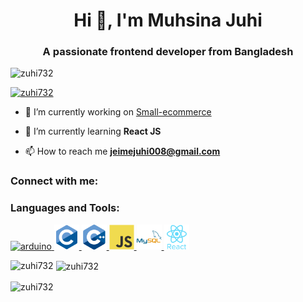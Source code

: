 <h1 align="center">Hi 👋, I'm Muhsina Juhi</h1>
<h3 align="center">A passionate frontend developer from Bangladesh</h3>

<p align="left"> <img src="https://komarev.com/ghpvc/?username=zuhi732&label=Profile%20views&color=0e75b6&style=flat" alt="zuhi732" /> </p>

<p align="left"> <a href="https://github.com/ryo-ma/github-profile-trophy"><img src="https://github-profile-trophy.vercel.app/?username=zuhi732" alt="zuhi732" /></a> </p>

- 🔭 I’m currently working on [Small-ecommerce](https://github.com/koli-pal/Small-ecommerce)

- 🌱 I’m currently learning **React JS**

- 📫 How to reach me **jeimejuhi008@gmail.com**

<h3 align="left">Connect with me:</h3>
<p align="left">
</p>

<h3 align="left">Languages and Tools:</h3>
<p align="left"> <a href="https://www.arduino.cc/" target="_blank" rel="noreferrer"> <img src="https://cdn.worldvectorlogo.com/logos/arduino-1.svg" alt="arduino" width="40" height="40"/> </a> <a href="https://www.cprogramming.com/" target="_blank" rel="noreferrer"> <img src="https://raw.githubusercontent.com/devicons/devicon/master/icons/c/c-original.svg" alt="c" width="40" height="40"/> </a> <a href="https://www.w3schools.com/cpp/" target="_blank" rel="noreferrer"> <img src="https://raw.githubusercontent.com/devicons/devicon/master/icons/cplusplus/cplusplus-original.svg" alt="cplusplus" width="40" height="40"/> </a> <a href="https://developer.mozilla.org/en-US/docs/Web/JavaScript" target="_blank" rel="noreferrer"> <img src="https://raw.githubusercontent.com/devicons/devicon/master/icons/javascript/javascript-original.svg" alt="javascript" width="40" height="40"/> </a> <a href="https://www.mysql.com/" target="_blank" rel="noreferrer"> <img src="https://raw.githubusercontent.com/devicons/devicon/master/icons/mysql/mysql-original-wordmark.svg" alt="mysql" width="40" height="40"/> </a> <a href="https://reactjs.org/" target="_blank" rel="noreferrer"> <img src="https://raw.githubusercontent.com/devicons/devicon/master/icons/react/react-original-wordmark.svg" alt="react" width="40" height="40"/> </a> </p>

<p><img align="left" src="https://github-readme-stats.vercel.app/api/top-langs?username=zuhi732&show_icons=true&locale=en&layout=compact" alt="zuhi732" /></p>

<p>&nbsp;<img align="center" src="https://github-readme-stats.vercel.app/api?username=zuhi732&show_icons=true&locale=en" alt="zuhi732" /></p>

<p><img align="center" src="https://github-readme-streak-stats.herokuapp.com/?user=zuhi732&" alt="zuhi732" /></p>
